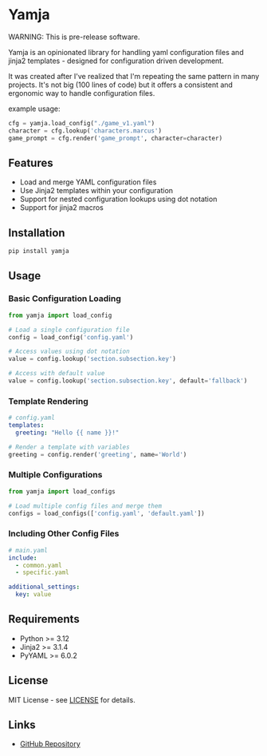 # Yamja

WARNING: This is pre-release software.

Yamja is an opinionated library for handling yaml configuration files and jinja2 templates - designed for configuration driven development.

It was created after I've realized that I'm repeating the same pattern in many projects. It's not big (100 lines of code) but it offers a consistent and ergonomic way to handle configuration files.

example usage:
```python
cfg = yamja.load_config("./game_v1.yaml")
character = cfg.lookup('characters.marcus')
game_prompt = cfg.render('game_prompt', character=character)
```


## Features

- Load and merge YAML configuration files
- Use Jinja2 templates within your configuration
- Support for nested configuration lookups using dot notation
- Support for jinja2 macros

## Installation

```bash
pip install yamja
```

## Usage

### Basic Configuration Loading

```python
from yamja import load_config

# Load a single configuration file
config = load_config('config.yaml')

# Access values using dot notation
value = config.lookup('section.subsection.key')

# Access with default value
value = config.lookup('section.subsection.key', default='fallback')
```

### Template Rendering

```yaml
# config.yaml
templates:
  greeting: "Hello {{ name }}!"
```

```python
# Render a template with variables
greeting = config.render('greeting', name='World')
```

### Multiple Configurations

```python
from yamja import load_configs

# Load multiple config files and merge them
configs = load_configs(['config.yaml', 'default.yaml'])
```

### Including Other Config Files

```yaml
# main.yaml
include:
  - common.yaml
  - specific.yaml

additional_settings:
  key: value
```

## Requirements

- Python >= 3.12
- Jinja2 >= 3.1.4
- PyYAML >= 6.0.2

## License

MIT License - see [LICENSE](LICENSE) for details.

## Links

- [GitHub Repository](https://github.com/mobarski/yamja)

